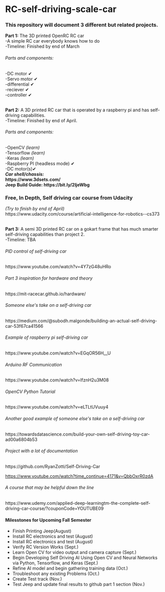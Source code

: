 # RC-self-driving-scale-car

<h3>This repository will document 3 different but related projects.</h3>

<b>Part 1:</b> The 3D printed OpenRC RC car <br>
  -A simple RC car everybody knows how to do <br>
  -Timeline: Finished by end of March
  <h6>Parts and components:</h6>
  -DC motor ✔<br>
  -Servo motor ✔<br>
  -differential ✔<br>
  -reciever ✔<br>
  -controller ✔<br>
  
<br><b>Part 2:</b> A 3D printed RC car that is operated by a raspberry pi and has self-driving capabilities. <br>
  -Timeline: Finished by end of April. 
  <h6>Parts and components:</h6>
  -OpenCV <i>(learn)</i> <br> 
  -Tensorflow <i>(learn)</i><br> 
  -Keras <i>(learn)</i><br> 
  -Raspberry PI (headless mode) ✔<br>
  -DC motor(s)✔<br>
  <i><b>Car shell/chassis:</i><br>https://www.3dsets.com/</b><br>
  <b>Jeep Build Guide: https://bit.ly/2IjeWbg</b> 
  
  <h3>Free, In Depth, Self driving car course from Udacity</h3> 
  <i>(Try to finish by end of April)</i> <br>
https://www.udacity.com/course/artificial-intelligence-for-robotics--cs373<br>

<br><b>Part 3:</b> A semi 3D printed RC car on a gokart frame that has much smarter self-driving capabilities than project 2. <br> 
  -Timeline: TBA
  
<h6>PID control of self-driving car</h6>
https://www.youtube.com/watch?v=4Y7zG48uHRo <br>
  
<h6>Part 3 inspiration for hardware and theory</h6>
https://mit-racecar.github.io/hardware/ <br>
  
<h6>Someone else's take on a self-driving car</h6>
https://medium.com/@subodh.malgonde/building-an-actual-self-driving-car-53f67ca41566 <br>
  
<h6>Example of raspberry pi self-driving car</h6>
https://www.youtube.com/watch?v=EGqOR56H__U<br>

<h6>Arduino RF Communication </h6>
https://www.youtube.com/watch?v=IfznH2u3M08<br>

<h6>OpenCV Python Tutorial </h6> 
https://www.youtube.com/watch?v=eLTLtUVuuy4<br>

<h6>Another good example of someone else's take on a self-driving car</h6>
https://towardsdatascience.com/build-your-own-self-driving-toy-car-ad00a6804b53<br>

<h6>Project with a lot of documentation</h6>
https://github.com/RyanZotti/Self-Driving-Car<br>


https://www.youtube.com/watch?time_continue=4171&v=QbbOxrR0zdA



<h6>A course that may be helpful down the line</h6>
https://www.udemy.com/applied-deep-learningtm-the-complete-self-driving-car-course/?couponCode=YOUTUBE09

<h4> Milesstones for Upcoming Fall Semester </H4>
<ul>
  <li> Finish Printing Jeep(August) </li>
  <li> Install RC electronics and test (August) </li>
  <li> Install RC electronics and test (August) </li>
  <li> Verify RC Version Works (Sept.) </li>
  <li> Learn Open CV for video output and camera capture (Sept.) </li>
  <li> Begin Developing Self Driving AI Using Open CV and Neural Networks via Python, Tensorflow, and Keras (Sept.) </li>
  <li> Refine AI model and begin gathering training data (Oct.) </li>
  <li> Troubleshoot any existing Problems (Oct.) </li>
  <li> Create Test track (Nov.) </li>
  <li> Test Jeep and update final results to github part 1 section (Nov.) </li>
</ul>
